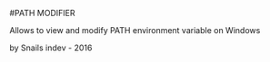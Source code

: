 #PATH MODIFIER

Allows to view and modify PATH environment variable on Windows

by Snails indev - 2016
